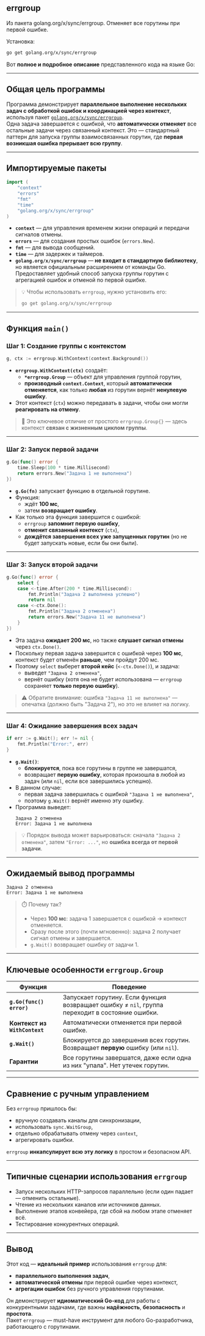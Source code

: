 ## errgroup

Из пакета golang.org/x/sync/errgroup. Отменяет все горутины при первой ошибке.

Установка: 
```bash
go get golang.org/x/sync/errgroup
```

Вот **полное и подробное описание** представленного кода на языке Go:

---

## **Общая цель программы**

Программа демонстрирует **параллельное выполнение нескольких задач с обработкой ошибок и координацией через контекст**, используя пакет [`golang.org/x/sync/errgroup`](https://pkg.go.dev/golang.org/x/sync/errgroup).  
Одна задача завершается с ошибкой, что **автоматически отменяет** все остальные задачи через связанный контекст. Это — стандартный паттерн для запуска группы взаимосвязанных горутин, где **первая возникшая ошибка прерывает всю группу**.

---

## **Импортируемые пакеты**

```go
import (
	"context"
	"errors"
	"fmt"
	"time"
	"golang.org/x/sync/errgroup"
)
```

- **`context`** — для управления временем жизни операций и передачи сигналов отмены.
- **`errors`** — для создания простых ошибок (`errors.New`).
- **`fmt`** — для вывода сообщений.
- **`time`** — для задержек и таймеров.
- **`golang.org/x/sync/errgroup`** — **не входит в стандартную библиотеку**, но является официальным расширением от команды Go. Предоставляет удобный способ запуска группы горутин с агрегацией ошибок и отменой по первой ошибке.

> 💡 Чтобы использовать `errgroup`, нужно установить его:
> ```bash
> go get golang.org/x/sync/errgroup
> ```

---

## **Функция `main()`**

### Шаг 1: Создание группы с контекстом

```go
g, ctx := errgroup.WithContext(context.Background())
```

- **`errgroup.WithContext(ctx)`** создаёт:
    - **`*errgroup.Group`** — объект для управления группой горутин,
    - **производный `context.Context`**, который **автоматически отменяется**, как только **любая** из горутин вернёт **ненулевую ошибку**.
- Этот контекст (`ctx`) можно передавать в задачи, чтобы они могли **реагировать на отмену**.

> 🔸 Это ключевое отличие от простого `errgroup.Group{}` — здесь контекст **связан с жизненным циклом группы**.

---

### Шаг 2: Запуск первой задачи

```go
g.Go(func() error {
    time.Sleep(100 * time.Millisecond)
    return errors.New("Задача 1 не выполнена")
})
```

- **`g.Go(fn)`** запускает функцию в отдельной горутине.
- Функция:
    - ждёт **100 мс**,
    - затем **возвращает ошибку**.
- Как только эта функция завершится с ошибкой:
    - `errgroup` **запомнит первую ошибку**,
    - **отменит связанный контекст** (`ctx`),
    - **дождётся завершения всех уже запущенных горутин** (но не будет запускать новые, если бы они были).

---

### Шаг 3: Запуск второй задачи

```go
g.Go(func() error {
    select {
    case <-time.After(200 * time.Millisecond):
        fmt.Println("Задача 2 выполнена успешно")
        return nil
    case <-ctx.Done():
        fmt.Println("Задача 2 отменена")
        return errors.New("Задача 11 не выполнена")
    }
})
```

- Эта задача **ожидает 200 мс**, но также **слушает сигнал отмены** через `ctx.Done()`.
- Поскольку первая задача завершится с ошибкой через **100 мс**, контекст будет отменён **раньше**, чем пройдут 200 мс.
- Поэтому `select` выберет **второй кейс** (`<-ctx.Done()`), и задача:
    - выведет `"Задача 2 отменена"`,
    - вернёт ошибку (хотя она не будет использована — `errgroup` сохраняет **только первую ошибку**).

> ⚠️ Обратите внимание: ошибка `"Задача 11 не выполнена"` — опечатка (должно быть "Задача 2"), но это не влияет на логику.

---

### Шаг 4: Ожидание завершения всех задач

```go
if err := g.Wait(); err != nil {
    fmt.Println("Error:", err)
}
```

- **`g.Wait()`**:
    - **блокируется**, пока все горутины в группе не завершатся,
    - возвращает **первую ошибку**, которая произошла в любой из задач (или `nil`, если все завершились успешно).
- В данном случае:
    - первая задача завершилась с ошибкой `"Задача 1 не выполнена"`,
    - поэтому `g.Wait()` вернёт именно эту ошибку.
- Программа выведет:
  ```
  Задача 2 отменена
  Error: Задача 1 не выполнена
  ```

> 💡 Порядок вывода может варьироваться: сначала `"Задача 2 отменена"`, затем `"Error: ..."`, но **ошибка всегда от первой задачи**.

---

## **Ожидаемый вывод программы**

```
Задача 2 отменена
Error: Задача 1 не выполнена
```

> ⏱️ Почему так?
> - Через **100 мс**: задача 1 завершается с ошибкой → контекст отменяется.
> - Сразу после этого (почти мгновенно): задача 2 получает сигнал отмены и завершается.
> - `g.Wait()` возвращает ошибку от задачи 1.

---

## **Ключевые особенности `errgroup.Group`**

| Функция | Поведение |
|--------|----------|
| **`g.Go(func() error)`** | Запускает горутину. Если функция возвращает ошибку ≠ `nil`, группа переходит в состояние ошибки. |
| **Контекст из `WithContext`** | Автоматически отменяется при первой ошибке. |
| **`g.Wait()`** | Блокируется до завершения всех горутин. Возвращает **первую** ошибку (или `nil`). |
| **Гарантии** | Все горутины завершатся, даже если одна из них "упала". Нет утечек горутин. |

---

## **Сравнение с ручным управлением**

Без `errgroup` пришлось бы:
- вручную создавать каналы для синхронизации,
- использовать `sync.WaitGroup`,
- отдельно обрабатывать отмену через `context`,
- агрегировать ошибки.

`errgroup` **инкапсулирует всю эту логику** в простом и безопасном API.

---

## **Типичные сценарии использования `errgroup`**

- Запуск нескольких HTTP-запросов параллельно (если один падает — отменить остальные).
- Чтение из нескольких каналов или источников данных.
- Выполнение этапов конвейера, где сбой на любом этапе отменяет всё.
- Тестирование конкурентных операций.

---

## **Вывод**

Этот код — **идеальный пример** использования `errgroup` для:
- **параллельного выполнения задач**,
- **автоматической отмены** при первой ошибке через контекст,
- **агрегации ошибок** без ручного управления горутинами.

Он демонстрирует **идиоматический Go-код** для работы с конкурентными задачами, где важны **надёжность**, **безопасность** и **простота**.  
Пакет `errgroup` — must-have инструмент для любого Go-разработчика, работающего с горутинами.